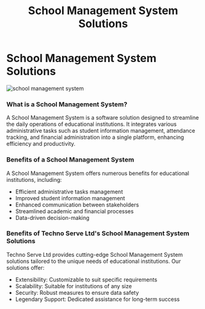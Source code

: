 ﻿---
layout: ../../../layouts/ServiceLayout.astro
title: "School Management System Solutions"
faqtitle1: "Why is a School Management System important for educational institutions?"
faqtext1: "A School Management System is crucial for educational institutions to streamline administrative tasks, manage student information effectively, and improve overall operational efficiency. It helps in tasks such as student attendance tracking, grade management, and financial administration, allowing educators to focus more on teaching and student development."

faqtitle2: "What factors influence the adoption of a School Management System?"
faqtext2: "The adoption of a School Management System can be influenced by factors such as the institution's size, budget constraints, technological infrastructure, and specific needs. Institutions should consider the scalability, security, and extensibility of the system to ensure it aligns with their requirements and long-term goals."

faqtitle3: "How can Techno Serve Ltd's School Management System benefit educational institutions?"
faqtext3: "Techno Serve Ltd offers a comprehensive School Management System that is extensible, scalable, and secure. Our solution is designed to meet the diverse needs of educational institutions, allowing for customization and integration with existing systems. With legendary support and a commitment to excellence, we empower institutions to harness the power of data and create a better future for their students."

---

# School Management System Solutions

![school management system](/public/assets/img/service/school-management-system.png)

### What is a School Management System?

A School Management System is a software solution designed to streamline the daily operations of educational institutions. It integrates various administrative tasks such as student information management, attendance tracking, and financial administration into a single platform, enhancing efficiency and productivity.

### Benefits of a School Management System

A School Management System offers numerous benefits for educational institutions, including:

- Efficient administrative tasks management
- Improved student information management
- Enhanced communication between stakeholders
- Streamlined academic and financial processes
- Data-driven decision-making

### Benefits of Techno Serve Ltd's School Management System Solutions

Techno Serve Ltd provides cutting-edge School Management System solutions tailored to the unique needs of educational institutions. Our solutions offer:

- Extensibility: Customizable to suit specific requirements
- Scalability: Suitable for institutions of any size
- Security: Robust measures to ensure data safety
- Legendary Support: Dedicated assistance for long-term success
